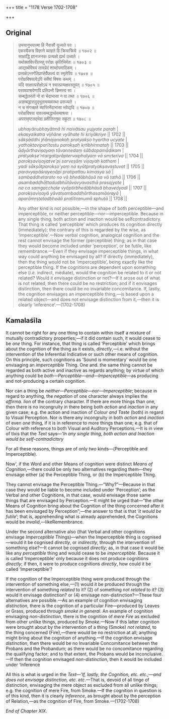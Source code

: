 +++
title = "1178 Verse 1702-1708"

+++
## Original 
>
> उभयानुभयात्मा हि नैवासौ युज्यते परः ।  
> एकस्यैकत्र विज्ञाने व्याहते हि क्रियाक्रिये ॥ १७०२ ॥  
> साक्षाद्धि ज्ञानजनकः प्रत्यक्षो ह्यर्थ उच्यते ।  
> यथोक्तविपरीतस्तु परोक्षः कृतिभिर्मतः ॥ १७०३ ॥  
> आद्यार्थविषयं तावन्नेदं शाब्दोपमादिकम् ।  
> प्रत्यक्षेऽन्तर्गतिप्राप्तेर्वैफल्यं वा स्मृतेरिव ॥ १७०४ ॥  
> परोक्षविषयत्वेऽपि सर्वेषां विषयः कथम् ।  
> यदि साक्षात्परोक्षोऽयं न स्यात्प्रत्यक्षवस्तुवत् ॥ १७०५ ॥  
> परव्यपाश्रयेणापि प्रतिपत्तौ किमस्य सा ।  
> सम्बद्धेतरतो नो वा भेदाभासा न वा तथा ॥ १७०६ ॥  
> असम्बद्धात्तदुद्भूतावव्यवस्था प्रसज्यते ।  
> न च संगच्छते व्याप्तिर्भेदाभासा भवेद्यदि ॥ १७०७ ॥  
> परोक्षविषया यावत्सम्बद्धार्थसमाश्रया ।  
> अपरामृष्टतद्भेदा प्रतीतिरनुमा स्फुटा ॥ १७०८ ॥ 
>
> *ubhayānubhayātmā hi naivāsau yujyate paraḥ* \|  
> *ekasyaikatra vijñāne vyāhate hi kriyākriye* \|\| 1702 \|\|  
> *sākṣāddhi jñānajanakaḥ pratyakṣo hyartha ucyate* \|  
> *yathoktaviparītastu parokṣaḥ kṛtibhirmataḥ* \|\| 1703 \|\|  
> *ādyārthaviṣayaṃ tāvannedaṃ śābdopamādikam* \|  
> *pratyakṣe'ntargatiprāptervaiphalyaṃ vā smṛteriva* \|\| 1704 \|\|  
> *parokṣaviṣayatve'pi sarveṣāṃ viṣayaḥ katham* \|  
> *yadi sākṣātparokṣo'yaṃ na syātpratyakṣavastuvat* \|\| 1705 \|\|  
> *paravyapāśrayeṇāpi pratipattau kimasya sā* \|  
> *sambaddhetarato no vā bhedābhāsā na vā tathā* \|\| 1706 \|\|  
> *asambaddhāttadudbhūtāvavyavasthā prasajyate* \|  
> *na ca saṃgacchate vyāptirbhedābhāsā bhavedyadi* \|\| 1707 \|\|  
> *parokṣaviṣayā yāvatsambaddhārthasamāśrayā* \|  
> *aparāmṛṣṭatadbhedā pratītiranumā sphuṭā* \|\| 1708 \|\| 
>
> Any other kind is not possible,—in the shape of both perceptible—and imperceptible, or neither perceptible—nor—imperceptible. Because in any single thing, both action and inaction would be selfcontradictory. That thing is called ‘perceptible’ which produces its cognition directly (immediately); the contrary of this is regarded by the wise, as ‘imperceptible’.—Now verbal cognition, analogical cognition and the rest cannot envisage the former (perceptible) thing; as in that case they would become included under ‘perception’, or be futile, like remembrance.—Even if they envisage imperceptible things, in what way could anything be envisaged by all? If directly (immediately), then the thing would not be ‘imperceptible’, being exactly like the perceptible thing. If the cognitions are dependent upon something else (*i.e.* indirect, mediate), would the cognition be related to it or not related? Would it envisage distinction or not?—If it arose out of what is not related, then there could be no restriction; and if it envisages distinction, then there could be no invariable concomitance. If, lastly, the cognition envisages an imperceptible thing,—is based upon a related object—and does not envisage distinction from it,—then it is clearly ‘inference’.—(1702-1708)



## Kamalaśīla

It cannot be right for any one thing to contain within itself a mixture of mutually contradictory properties;—if it did contain such, it would cease to be *one* thing. For instance, that thing is called ‘Perceptible’ which brings about the cognition of the thing as it exists, *directly*,—i.e. without the intervention of the Inferential Indicative or such other means of cognition. On this principle, such cognitions as ‘Sound is momentary’ would be one envisaging an *imperceptible* Thing. One and. the same thing cannot be regarded as both active and inactive as regards anything; by virtue of which anything could be *both*—*Perceptible*—*and—Imperceptible*—as producing and not-producing a certain cognition.

Nor can a thing be *neither*—*Perceptible—nor*—*Imperceptible*; because in regard to anything, the *negation* of one character always implies the *affirma*. *lion* of the contrary character. If there are more things than one, then there is no incongruity in there being both *action* and *inaction* in any given case; e.g. the action and inaction of *Colour and Taste* (both) in regard to Visual Perception. Nor is there any incongruity in both *action* and *inaction* of even *one* thing, if it is in reference to more things than one; e.g. that of Colour with reference to both Visual and Auditory Perceptions.—It is in view of tlxis that the *Text* says—‘*In any single thing*, *both action and Inaction would be self-contradictory*

For all these reasons, things are of only *two* kinds—(Perceptible and Imperceptible).

Now', if the Word and other Means of cognition were distinct *Means of Cognition*,—there could be only two alternatives regarding them—they envisage either (a) the Perceptible Thing, or (b) the Imperceptible Thing.

They cannot envisage the Perceptible Thing.—“Why?”—Because in that case they would be liable to become included under ‘Perception’; as the Verbal and other Cognitions, in that case, would envisage those same things that are envisaged by Perception.—It might be urged that—“the other Means of Cognition bring about the Cognition of the thing concerned after it has been envisaged by Perception”;—the answer to that is that ‘*it would be futile*’; that is, apprehending what is already apprehended, the Cognitions would be *invalid*,—likeRemembrance.

Under the second alternative also (that Verbal and other cognitions envisage *Imperceptible* Things)—when the Imperceptible thing is cognised—would it be cognised *directly*, or *indirectly*, through the intervention of something else?—It cannot be cognised *directly*; as, in that case it would be like any *perceptible* thing and would cease to be *imperceptible*. Because it is called ‘Imperceptible’ only because it does not produce cognitions *directly*; if then, it were to produce cognitions *directly*, how could it be called ‘Imperceptible’?

If the cognition of the Imperceptible thing were produced through the intervention of something else,—(1) would it be produced through the intervention of something *related* to it? (2) of something *not related* to it? (3) would it envisage distinction? or (4) envisage non-distinction?—These four alternatives are possible.—As an example of cognition envisaging *distinction*, there is the cognition of a particular Fire—produced by Leaves or Grass, produced through *smoke in general*. An example of cognition envisaging *non-distinction*, there is the cognition of *mere Fire* as excluded from other unlike things, produced by *Smoke*.—Now if this latter cognition were brought about by the intervention of a thing (Smoke) *not related*, to the thing concerned (Fire),—there would be no restriction at all; anything might bring about the cognition of anything.—If the cognition envisage *distinction*, then there would be no Invariable Concomitance between the Probans and the Probandum; as there would be no concomitance regarding the qualifying factor; and to that extent, the Probans would be Inconclusive.—If then the cognition envisaged *non-distinction*, then it would be included under ‘Inference

All this is what is urged in the *Text*—‘*If, lastly, the Cognition, etc. etc.;—and does not envisage distinction, etc*. *etc*.—That is, devoid of all tinge of distinction, envisaging the mere object as excluded from all unlike things; e.g. the cognition of mere Fire, from Smoke.—If the cognition in question is of this kind, then it is clearly *Inference*, as brought about by the perception of Relation,—as the cognition of Fire, from Smoke.—(1702-1708)

*End of Chapter XIX*.


